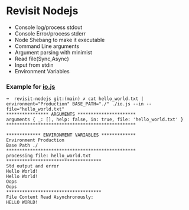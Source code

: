 # Revisit Nodejs

- Console log/process stdout
- Console Error/process stderr
- Node Shebang to make it executable
- Command Line arguments
- Argument parsing with minimist
- Read file(Sync,Async)
- Input from stdin
- Environment Variables

### Example for [io.js](./io.js)
```
➜  revisit-nodejs git:(main) ✗ cat hello_world.txt | environment="Production" BASE_PATH="./" ./io.js --in --file="hello_world.txt"
**************** ARGUMENTS **********************
arguments { _: [], help: false, in: true, file: 'hello_world.txt' }
*************************************************

************* ENVIRONMENT VARIABLES *************
Environment Production
Base Path ./
*************************************************
processing file: hello_world.txt
************************************
Std output and error
Hello World!
Hello World!
Oops
Oops
************************************
File Content Read Asynchronously:
HELLO WORLD!
```